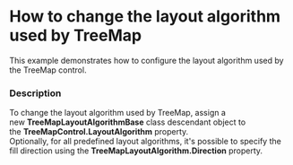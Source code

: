 # How to change the layout algorithm used by TreeMap


<p>This example demonstrates how to configure the layout algorithm used by the TreeMap control.</p>


<h3>Description</h3>

<p>To change the layout algorithm used by TreeMap, assign a new&nbsp;<strong>TreeMapLayoutAlgorithmBase</strong>&nbsp;class descendant object to the&nbsp;<strong>TreeMapControl.LayoutAlgorithm</strong>&nbsp;property.<br />Optionally, for all predefined layout algorithms, it's possible to specify the fill direction using the&nbsp;<strong>TreeMapLayoutAlgorithm.Direction</strong>&nbsp;property.</p>

<br/>


